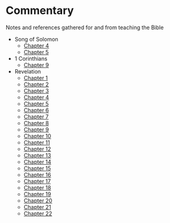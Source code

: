 # Commentary
Notes and references gathered for and from teaching the Bible

* Song of Solomon
  - [Chapter 4][sng04]
  - [Chapter 5][sng05]
* 1 Corinthians
  - [Chapter  9][1co09]
* Revelation
  - [Chapter  1][rev01]
  - [Chapter  2][rev02]
  - [Chapter  3][rev03]
  - [Chapter  4][rev04]
  - [Chapter  5][rev05]
  - [Chapter  6][rev06]
  - [Chapter  7][rev07]
  - [Chapter  8][rev08]
  - [Chapter  9][rev09]
  - [Chapter 10][rev10]
  - [Chapter 11][rev11]
  - [Chapter 12][rev12]
  - [Chapter 13][rev13]
  - [Chapter 14][rev14]
  - [Chapter 15][rev15]
  - [Chapter 16][rev16]
  - [Chapter 17][rev17]
  - [Chapter 18][rev18]
  - [Chapter 19][rev19]
  - [Chapter 20][rev20]
  - [Chapter 21][rev21]
  - [Chapter 22][rev22]


[sng04]: Song_of_Solomon/04.md "Song of Solomon Chapter 4"
[sng05]: Song_of_Solomon/05.md "Song of Solomon Chapter 5"
[1co09]: 1_Corinthians/09.md "1 Corinthians Chapter 9"
[rev01]: Revelation/01.md "Revelation Chapter 1"
[rev02]: Revelation/02.md "Revelation Chapter 2"
[rev03]: Revelation/03.md "Revelation Chapter 3"
[rev04]: Revelation/04.md "Revelation Chapter 4"
[rev05]: Revelation/05.md "Revelation Chapter 5"
[rev06]: Revelation/06.md "Revelation Chapter 6"
[rev07]: Revelation/07.md "Revelation Chapter 7"
[rev08]: Revelation/08.md "Revelation Chapter 8"
[rev09]: Revelation/09.md "Revelation Chapter 9"
[rev10]: Revelation/10.md "Revelation Chapter 10"
[rev11]: Revelation/11.md "Revelation Chapter 11"
[rev12]: Revelation/12.md "Revelation Chapter 12"
[rev13]: Revelation/13.md "Revelation Chapter 13"
[rev14]: Revelation/14.md "Revelation Chapter 14"
[rev15]: Revelation/15.md "Revelation Chapter 15"
[rev16]: Revelation/16.md "Revelation Chapter 16"
[rev17]: Revelation/17.md "Revelation Chapter 17"
[rev18]: Revelation/18.md "Revelation Chapter 18"
[rev19]: Revelation/19.md "Revelation Chapter 19"
[rev20]: Revelation/20.md "Revelation Chapter 20"
[rev21]: Revelation/21.md "Revelation Chapter 21"
[rev22]: Revelation/22.md "Revelation Chapter 22"

